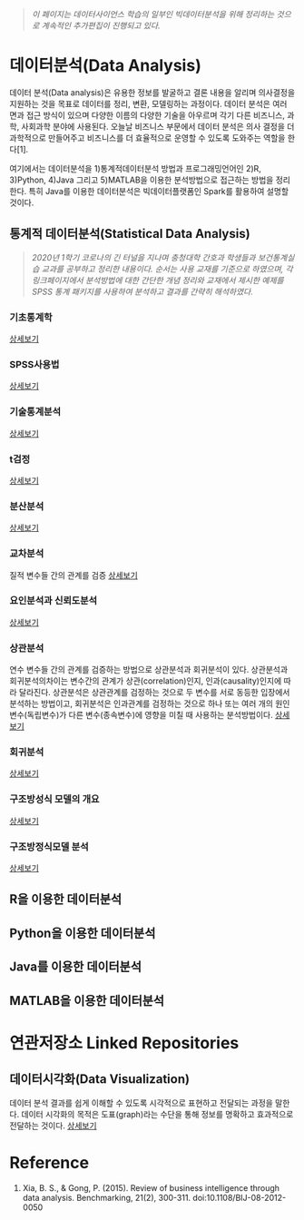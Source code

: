 > *이 페이지는 데이터사이언스 학습의 일부인 빅데이터분석을 위해 정리하는 것으로 계속적인 추가편집이 진행되고 있다.*  

# 데이터분석(Data Analysis)
데이터 분석(Data analysis)은 유용한 정보를 발굴하고 결론 내용을 알리며 의사결정을 지원하는 것을 목표로 데이터를 정리, 변환, 모델링하는 과정이다. 데이터 분석은 여러 면과 접근 방식이 있으며 다양한 이름의 다양한 기술을 아우르며 각기 다른 비즈니스, 과학, 사회과학 분야에 사용된다. 오늘날 비즈니스 부문에서 데이터 분석은 의사 결정을 더 과학적으로 만들어주고 비즈니스를 더 효율적으로 운영할 수 있도록 도와주는 역할을 한다[1]. 

여기에서는 데이터분석을 1)통계적데이터분석 방법과 프로그래밍언어인 2)R, 3)Python, 4)Java 그리고 5)MATLAB을 이용한 분석방법으로 접근하는 방법을 정리한다. 특히 Java를 이용한 데이터분석은 빅데이터플랫폼인 Spark를 활용하여 설명할 것이다.  

## 통계적 데이터분석(Statistical Data Analysis)
> *2020년 1학기 코로나의 긴 터널을 지나며 충청대학 간호과 학생들과 보건통계실습 교과를 공부하고 정리한 내용이다. 순서는 사용 교재를 기준으로 하였으며, 각 링크페이지에서 분석방법에 대한 간단한 개념 정리와 교재에서 제시한 예제를 SPSS 통계 패키지를 사용하여 분석하고 결과를 간략히 해석하였다.*  

### 기초통계학  
[상세보기]()  

### SPSS사용법  
[상세보기]()  

### 기술통계분석  
[상세보기]()  

### t검정  
[상세보기]()  

### 분산분석  
[상세보기]()  

### 교차분석  
질적 변수들 간의 관계를 검증
[상세보기]()  

### 요인분석과 신뢰도분석  
[상세보기]()  

### 상관분석
연수 변수들 간의 관계를 검증하는 방법으로 상관분석과 회귀분석이 있다. 상관분석과 회귀분석의차이는 변수간의 관계가 상관(correlation)인지, 인과(causality)인지에 따라 달라진다. 상관분석은 상관관계를 검정하는 것으로 두 변수를 서로 동등한 입장에서 분석하는 방법이고, 회귀분석은 인과관계를 검정하는 것으로 하나 또는 여러 개의 원인변수(독립변수)가 다른 변수(종속변수)에 영향을 미칠 때 사용하는 분석방법이다.
[상세보기]()  

### 회귀분석
[상세보기]()  

### 구조방성식 모델의 개요  
[상세보기]()  

### 구조방정식모델 분석  
[상세보기]()  

## R을 이용한 데이터분석  

## Python을 이용한 데이터분석  

## Java를 이용한 데이터분석  

## MATLAB을 이용한 데이터분석  



# 연관저장소 Linked Repositories
## 데이터시각화(Data Visualization)
데이터 분석 결과를 쉽게 이해할 수 있도록 시각적으로 표현하고 전달되는 과정을 말한다. 데이터 시각화의 목적은 도표(graph)라는 수단을 통해 정보를 명확하고 효과적으로 전달하는 것이다.
[상세보기]()  

# Reference
1. Xia, B. S., & Gong, P. (2015). Review of business intelligence through data analysis. Benchmarking, 21(2), 300-311. doi:10.1108/BIJ-08-2012-0050
